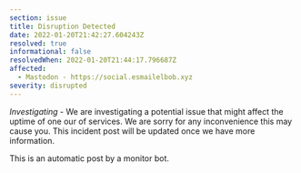 ```yaml
---
section: issue
title: Disruption Detected
date: 2022-01-20T21:42:27.604243Z
resolved: true
informational: false
resolvedWhen: 2022-01-20T21:44:17.796687Z
affected:
  - Mastodon - https://social.esmailelbob.xyz
severity: disrupted
---
```

*Investigating* - We are investigating a potential issue that might affect the uptime of one our of services. We are sorry for any inconvenience this may cause you. This incident post will be updated once we have more information.

This is an automatic post by a monitor bot.
        